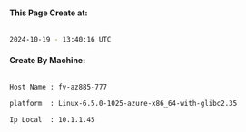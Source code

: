 
   
#### This Page Create at:

```bash

2024-10-19 - 13:40:16 UTC

```

#### Create By Machine:

```bash

Host Name : fv-az885-777

platform  : Linux-6.5.0-1025-azure-x86_64-with-glibc2.35

Ip Local  : 10.1.1.45

```

